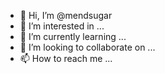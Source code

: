 - 👋 Hi, I’m @mendsugar
- 👀 I’m interested in ...
- 🌱 I’m currently learning ...
- 💞️ I’m looking to collaborate on ...
- 📫 How to reach me ...

<!---
mendsugar/mendsugar is a ✨ special ✨ repository because its `README.md` (this file) appears on your GitHub profile.
You can click the Preview link to take a look at your changes.
--->
